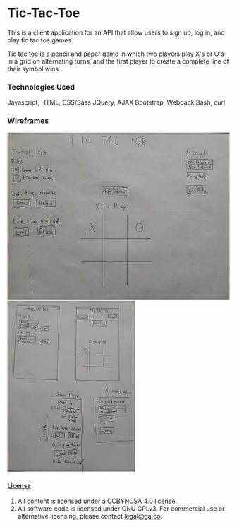 # Tic-Tac-Toe

This is a client application for an API that allow users to sign up, log in, and play tic tac toe games.

Tic tac toe is a pencil and paper game in which two players play X's or O's in a grid on alternating turns, and the first player to create a complete line of their symbol wins.

### Technologies Used

Javascript, HTML, CSS/Sass
JQuery, AJAX
Bootstrap, Webpack
Bash, curl

### Wireframes

![Web wireframes](web_wireframe.jpg)
![Mobile wireframes](mobile_wireframe.jpg)

#### [License](LICENSE)

1. All content is licensed under a CC­BY­NC­SA 4.0 license.
1. All software code is licensed under GNU GPLv3. For commercial use or
    alternative licensing, please contact legal@ga.co.
